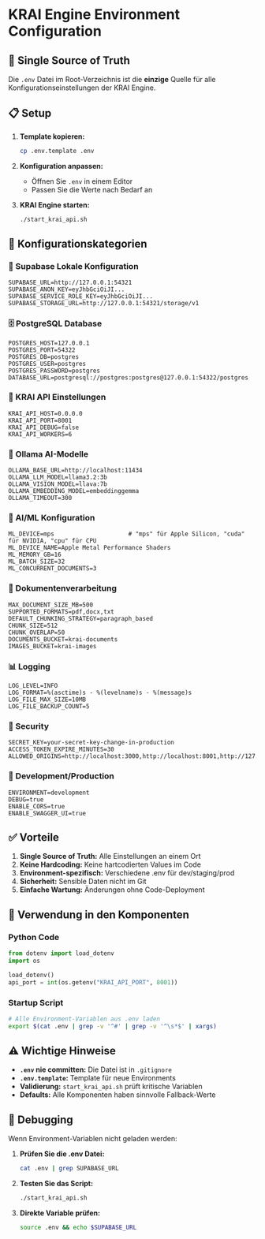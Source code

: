 # KRAI Engine Environment Configuration

## 🎯 Single Source of Truth

Die `.env` Datei im Root-Verzeichnis ist die **einzige** Quelle für alle Konfigurationseinstellungen der KRAI Engine.

## 📋 Setup

1. **Template kopieren:**
   ```bash
   cp .env.template .env
   ```

2. **Konfiguration anpassen:**
   - Öffnen Sie `.env` in einem Editor
   - Passen Sie die Werte nach Bedarf an

3. **KRAI Engine starten:**
   ```bash
   ./start_krai_api.sh
   ```

## 🔧 Konfigurationskategorien

### 🔗 Supabase Lokale Konfiguration
```env
SUPABASE_URL=http://127.0.0.1:54321
SUPABASE_ANON_KEY=eyJhbGciOiJI...
SUPABASE_SERVICE_ROLE_KEY=eyJhbGciOiJI...
SUPABASE_STORAGE_URL=http://127.0.0.1:54321/storage/v1
```

### 🗄️ PostgreSQL Database
```env
POSTGRES_HOST=127.0.0.1
POSTGRES_PORT=54322
POSTGRES_DB=postgres
POSTGRES_USER=postgres
POSTGRES_PASSWORD=postgres
DATABASE_URL=postgresql://postgres:postgres@127.0.0.1:54322/postgres
```

### 🚀 KRAI API Einstellungen
```env
KRAI_API_HOST=0.0.0.0
KRAI_API_PORT=8001
KRAI_API_DEBUG=false
KRAI_API_WORKERS=6
```

### 🤖 Ollama AI-Modelle
```env
OLLAMA_BASE_URL=http://localhost:11434
OLLAMA_LLM_MODEL=llama3.2:3b
OLLAMA_VISION_MODEL=llava:7b
OLLAMA_EMBEDDING_MODEL=embeddinggemma
OLLAMA_TIMEOUT=300
```

### 🧠 AI/ML Konfiguration
```env
ML_DEVICE=mps                     # "mps" für Apple Silicon, "cuda" für NVIDIA, "cpu" für CPU
ML_DEVICE_NAME=Apple Metal Performance Shaders
ML_MEMORY_GB=16
ML_BATCH_SIZE=32
ML_CONCURRENT_DOCUMENTS=3
```

### 📄 Dokumentenverarbeitung
```env
MAX_DOCUMENT_SIZE_MB=500
SUPPORTED_FORMATS=pdf,docx,txt
DEFAULT_CHUNKING_STRATEGY=paragraph_based
CHUNK_SIZE=512
CHUNK_OVERLAP=50
DOCUMENTS_BUCKET=krai-documents
IMAGES_BUCKET=krai-images
```

### 📊 Logging
```env
LOG_LEVEL=INFO
LOG_FORMAT=%(asctime)s - %(levelname)s - %(message)s
LOG_FILE_MAX_SIZE=10MB
LOG_FILE_BACKUP_COUNT=5
```

### 🔐 Security
```env
SECRET_KEY=your-secret-key-change-in-production
ACCESS_TOKEN_EXPIRE_MINUTES=30
ALLOWED_ORIGINS=http://localhost:3000,http://localhost:8001,http://127.0.0.1:54323
```

### 🚢 Development/Production
```env
ENVIRONMENT=development
DEBUG=true
ENABLE_CORS=true
ENABLE_SWAGGER_UI=true
```

## ✅ Vorteile

1. **Single Source of Truth:** Alle Einstellungen an einem Ort
2. **Keine Hardcoding:** Keine hartcodierten Values im Code
3. **Environment-spezifisch:** Verschiedene .env für dev/staging/prod
4. **Sicherheit:** Sensible Daten nicht im Git
5. **Einfache Wartung:** Änderungen ohne Code-Deployment

## 🔧 Verwendung in den Komponenten

### Python Code
```python
from dotenv import load_dotenv
import os

load_dotenv()
api_port = int(os.getenv("KRAI_API_PORT", 8001))
```

### Startup Script
```bash
# Alle Environment-Variablen aus .env laden
export $(cat .env | grep -v '^#' | grep -v '^\s*$' | xargs)
```

## ⚠️ Wichtige Hinweise

- **`.env` nie committen:** Die Datei ist in `.gitignore`
- **`.env.template`:** Template für neue Environments
- **Validierung:** `start_krai_api.sh` prüft kritische Variablen
- **Defaults:** Alle Komponenten haben sinnvolle Fallback-Werte

## 🐛 Debugging

Wenn Environment-Variablen nicht geladen werden:

1. **Prüfen Sie die .env Datei:**
   ```bash
   cat .env | grep SUPABASE_URL
   ```

2. **Testen Sie das Script:**
   ```bash
   ./start_krai_api.sh
   ```

3. **Direkte Variable prüfen:**
   ```bash
   source .env && echo $SUPABASE_URL
   ```
